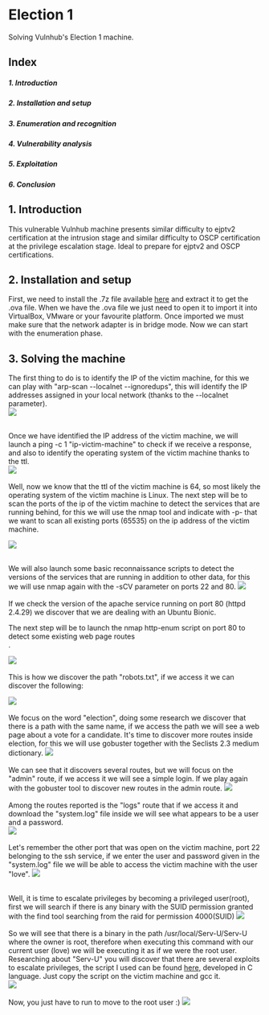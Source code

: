 # Election 1
Solving Vulnhub's Election 1 machine.

<div>
  <h2>Index</h2>
  <h5>1. Introduction<h5>
  <h5>2. Installation and setup</h5>
  <h5>3. Enumeration and recognition</h5>
  <h5>4. Vulnerability analysis</h5>
  <h5>5. Exploitation</h5>
  <h5>6. Conclusion</h5>
</div>

<div>
  <h2>1. Introduction</h2>
 This vulnerable Vulnhub machine presents similar difficulty to ejptv2 certification at the intrusion stage and similar difficulty to OSCP certification at the privilege escalation stage. Ideal to prepare for ejptv2 and OSCP certifications.
</div>

<div>
  <h2>2. Installation and setup</h2>
  
</div>

  First, we need to install the .7z file available [here](https://www.vulnhub.com/entry/election-1,503/) and extract it to get the .ova file. When we have the .ova file we just need to open it to import it into VirtualBox, VMware or your favourite platform.  Once imported we must make sure that the network adapter is in bridge mode. Now we can start with the enumeration phase.


  <h2>  3. Solving the machine</h2>
  The first thing to do is to identify the IP of the victim machine, for this we can play with "arp-scan --localnet --ignoredups", this will identify the IP addresses assigned in your local network (thanks to the --localnet parameter).<br/>
  <img src="https://github.com/rsnchzl/election-1/blob/main/screenshots/enumeration/screenshotsarpscan.png"/> <br/>
  <br/>
  
  Once we have identified the IP address of the victim machine, we will launch a ping -c 1 "ip-victim-machine" to check if we receive a response, and also to identify the operating system of the victim machine thanks to the ttl.<br/>
  <img src="https://github.com/rsnchzl/election-1/blob/main/screenshots/enumeration/sceenshotsping.png"/> <br/>
  <br/>
  Well, now we know that the ttl of the victim machine is 64, so most likely the operating system of the victim machine is Linux. 
  The next step will be to scan the ports of the ip of the victim machine to detect the services that are running behind, for this we will use the nmap tool and indicate with -p- that we want to scan all existing ports (65535) on the ip address of the victim machine.

  <img src="https://github.com/rsnchzl/election-1/blob/main/screenshots/enumeration/screenshotsnmap.png"/> <br/>
  <br/>

  We will also launch some basic reconnaissance scripts to detect the versions of the services that are running in addition to other data, for this we will use nmap again with the -sCV parameter on ports 22 and 80.
  <img src="https://github.com/rsnchzl/election-1/blob/main/screenshots/enumeration/screenshotsnmapscv.png"/> <br/> 
  <br/>
  If we check the version of the apache service running on port 80 (httpd 2.4.29) we discover that we are dealing with an Ubuntu Bionic. 

  The next step will be to launch the nmap http-enum script on port 80 to detect some existing web page routes <br/>.

  <img src="https://github.com/rsnchzl/election-1/blob/main/screenshots/enumeration/screenshotsnmaphttpenum.png"/> <br/>
  <br/>
   This is how we discover the path "robots.txt", if we access it we can discover the following: 

  <img src="https://github.com/rsnchzl/election-1/blob/main/screenshots/enumeration/screenshotsrobotstxt.png"/> <br/>
  <br/>
 We focus on the word "election", doing some research we discover that there is a path with the same name, if we access the path we will see a web page about a vote for a candidate.
  It's time to discover more routes inside election, for this we will use gobuster together with the Seclists 2.3 medium dictionary.
  <img src="https://github.com/rsnchzl/election-1/blob/main/screenshots/enumeration/screenshotgobuster.png"/> <br/>
  <br/>
  We can see that it discovers several routes, but we will focus on the "admin" route, if we access it we will see a simple login. If we play again with the gobuster tool to discover new routes in the admin route.
  <img src="https://github.com/rsnchzl/election-1/blob/main/screenshots/enumeration/screenshotgobusteradmin.png"/> <br/>
  <br/>
  Among the routes reported is the "logs" route that if we access it and download the "system.log" file inside we will see what appears to be a user and a password. <br/>
  <img src="https://github.com/rsnchzl/election-1/blob/main/screenshots/enumeration/screenshotssystemcatlog.png"/> <br/>
  <br/>
  Let's remember the other port that was open on the victim machine, port 22 belonging to the ssh service, if we enter the user and password given in the "system.log" file we will be able to access the victim machine with the user "love".
  <img src="https://github.com/rsnchzl/election-1/blob/main/screenshots/enumeration/screenshotssh.png"/><br/>
  <br/>

  Well, it is time to escalate privileges by becoming a privileged user(root), first we will search if there is any binary with the SUID permission granted with the find tool searching from the raid for permission 4000(SUID) 
  <img src="https://github.com/rsnchzl/election-1/blob/main/screenshots/enumeration/screenshotfindsuid.png"/> <br/>
  </br>
  So we will see that there is a binary in the path /usr/local/Serv-U/Serv-U where the owner is root, therefore when executing this command with our current user (love) we will be executing it as if we were the root user.
  Researching about "Serv-U" you will discover that there are several exploits to escalate privileges, the script I used can be found [here](https://github.com/rsnchzl/election-1/blob/main/exploits/exploitprivilageescalation.c), developed in C language. Just copy the script on the victim machine and gcc it. <br/>
  <img src="https://github.com/rsnchzl/election-1/blob/main/screenshots/enumeration/screenshotexploit.png"/> <br/>
  </br>
  Now, you just have to run to move to the root user :)
  <img src="https://github.com/rsnchzl/election-1/blob/main/screenshots/enumeration/screenshotexploitexecutation.png"/> <br/>
  <br/>


